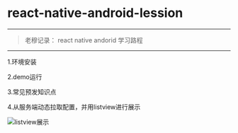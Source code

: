 # react-native-android-lession
---
> 老穆记录： react native andorid 学习路程

---

1.环境安装

2.demo运行

3.常见预发知识点

4.从服务端动态拉取配置，并用listview进行展示

![listview展示](https://github.com/yipengmu/react-native-android-lession/blob/master/pics/device-2015-09-21-180925.png)
